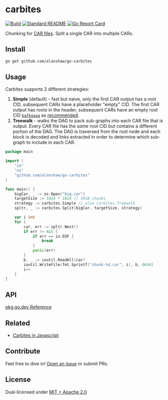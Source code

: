 # carbites

[![Build](https://github.com/alanshaw/go-carbites/actions/workflows/main.yml/badge.svg)](https://github.com/alanshaw/go-carbites/actions/workflows/main.yml)
[![Standard README](https://img.shields.io/badge/readme%20style-standard-brightgreen.svg)](https://github.com/RichardLitt/standard-readme)
[![Go Report Card](https://goreportcard.com/badge/github.com/alanshaw/go-carbites)](https://goreportcard.com/report/github.com/alanshaw/go-carbites)

Chunking for [CAR files](https://ipld.io/specs/transport/car/). Split a single CAR into multiple CARs.

## Install

```sh
go get github.com/alanshaw/go-carbites
```

## Usage

Carbites supports 2 different strategies:

1. **Simple** (default) - fast but naive, only the first CAR output has a root CID, subsequent CARs have a placeholder "empty" CID. The first CAR output has roots in the header, subsequent CARs have an empty root CID [`bafkqaaa`](https://cid.ipfs.io/#bafkqaaa) as [recommended](https://ipld.io/specs/transport/car/carv1/#number-of-roots).
2. **Treewalk** - walks the DAG to pack sub-graphs into each CAR file that is output. Every CAR file has the _same_ root CID but contains a different portion of the DAG. The DAG is traversed from the root node and each block is decoded and links extracted in order to determine which sub-graph to include in each CAR.

```go
package main

import (
	"io"
	"os"
	"github.com/alanshaw/go-carbites"
)

func main() {
	bigCar, _ := os.Open("big.car")
	targetSize := 1024 * 1024 // 1MiB chunks
	strategy := carbites.Simple // also carbites.Treewalk
	spltr, _ := carbites.Split(bigCar, targetSize, strategy)

	var i int
	for {
		car, err := spltr.Next()
		if err != nil {
			if err == io.EOF {
				break
			}
			panic(err)
		}
		b, _ := ioutil.ReadAll(car)
		ioutil.WriteFile(fmt.Sprintf("chunk-%d.car", i), b, 0644)
		i++
	}
}
```

## API

[pkg.go.dev Reference](https://pkg.go.dev/github.com/alanshaw/go-carbites)

## Related

* [Carbites in Javascript](https://github.com/nftstorage/carbites)

## Contribute

Feel free to dive in! [Open an issue](https://github.com/alanshaw/go-carbites/issues/new) or submit PRs.

## License

Dual-licensed under [MIT + Apache 2.0](https://github.com/alanshaw/go-carbites/blob/main/LICENSE.md)
